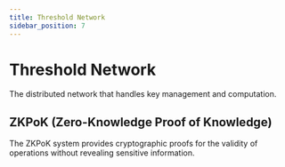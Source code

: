```yaml
---
title: Threshold Network
sidebar_position: 7
---
```


# Threshold Network

The distributed network that handles key management and computation.

## ZKPoK (Zero-Knowledge Proof of Knowledge)

The ZKPoK system provides cryptographic proofs for the validity of operations without revealing sensitive information. 